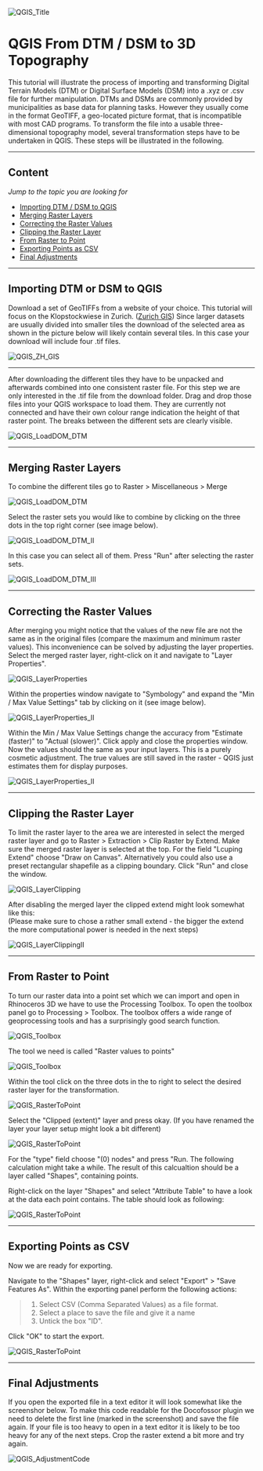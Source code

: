 ![QGIS_Title](/doc/QGIS_ResultTopography_I.jpg)

# QGIS From DTM / DSM to 3D Topography

This tutorial will illustrate the process of importing and transforming Digital Terrain Models (DTM) or Digital Surface Models (DSM) into a .xyz or .csv file for further manipulation.
DTMs and DSMs are commonly provided by municipalities as base data for planning tasks. However they usually come in the format GeoTIFF, a geo-located picture format, that is incompatible with most CAD programs. To transform the file into a usable three-dimensional topography model, several transformation steps have to be undertaken in QGIS. These steps will be illustrated in the following. 

---

## Content
*Jump to the topic you are looking for*

- [Importing DTM / DSM to QGIS](#Importing-DTM-or-DSM-to-QGIS)
- [Merging Raster Layers](#Merging-Raster-Layers)
- [Correcting the Raster Values](#Correcting-the-Raster-Values)
- [Clipping the Raster Layer](#Clipping-the-Raster-Layer)
- [From Raster to Point](#From-Raster-to-Point)
- [Exporting Points as CSV](#Exporting-Points-as-CSV)
- [Final Adjustments](#Final-Adjustments)

---

## Importing DTM or DSM to QGIS  

Download a set of GeoTIFFs from a website of your choice. This tutorial will focus on the Klopstockwiese in Zurich. ([Zurich GIS](https://maps.zh.ch/))
Since larger datasets are usually divided into smaller tiles the download of the selected area as shown in the picture below will likely contain several tiles. In this case your download will include four .tif files.


![QGIS_ZH_GIS](/doc/QGIS_ZH_GIS.jpg)

---

After downloading the different tiles they have to be unpacked and afterwards combined into one consistent raster file. For this step we are only interested in the .tif file from the download folder. Drag and drop those files into your QGIS workspace to load them. They are currently not connected and have their own colour range indication the height of that raster point. The breaks between the different sets are clearly visible.

![QGIS_LoadDOM_DTM](/doc/QGIS_LoadDOM_DTM.jpg)

---
## Merging Raster Layers  

To combine the different tiles go to Raster > Miscellaneous > Merge

![QGIS_LoadDOM_DTM](/doc/QGIS_CombineDOM_DTM.jpg)

Select the raster sets you would like to combine by clicking on the three dots in the top right corner (see image below). 

![QGIS_LoadDOM_DTM_II](/doc/QGIS_CombineIIDOM_DTM_I.jpg)

In this case you can select all of them. Press "Run" after selecting the raster sets.

![QGIS_LoadDOM_DTM_III](/doc/QGIS_CombineIIIDOM_DTM_I.jpg)

---

## Correcting the Raster Values

After merging you might notice that the values of the new file are not the same as in the original files (compare the maximum and minimum raster values). This inconvenience can be solved by adjusting the layer properties. Select the merged raster layer, right-click on it and navigate to "Layer Properties".

![QGIS_LayerProperties](/doc/QGIS_LayerProperties.jpg)

Within the properties window navigate to "Symbology" and expand the "Min / Max Value Settings" tab by clicking on it (see image below).

![QGIS_LayerProperties_II](/doc/QGIS_LayerPropertiesII.jpg)

Within the Min / Max Value Settings change the accuracy from "Estimate (faster)" to "Actual (slower)". Click apply and close the properties window. Now the values should the same as your input layers. This is a purely cosmetic adjustment. The true values are still saved in the raster - QGIS just estimates them for display purposes.

![QGIS_LayerProperties_II](/doc/QGIS_LayerPropertiesIII.jpg)

---

## Clipping the Raster Layer

To limit the raster layer to the area we are interested in select the merged raster layer and go to Raster > Extraction > Clip Raster by Extend. Make sure the merged raster layer is selected at the top. For the field "Lcuping Extend" choose "Draw on Canvas". Alternatively you could also use a preset rectangular shapefile as a clipping boundary. Click "Run" and close the window. 


![QGIS_LayerClipping](/doc/QGIS_ClippingLayer.jpg)

After disabling the merged layer the clipped extend might look somewhat like this:  
(Please make sure to chose a rather small extend - the bigger the extend the more computational power is needed in the next steps)

![QGIS_LayerClippingII](/doc/QGIS_ClippingLayerII_I.jpg)

---

## From Raster to Point

To turn our raster data into a point set which we can import and open in Rhinoceros 3D we have to use the Processing Toolbox. To open the toolbox panel go to Processing > Toolbox. The toolbox offers a wide range of geoprocessing tools and has a surprisingly good search function.

![QGIS_Toolbox](/doc/QGIS_Toolbox.jpg)

The tool we need is called "Raster values to points"

![QGIS_Toolbox](/doc/QGIS_ToolboxII.jpg)

Within the tool click on the three dots in the to right to select the desired raster layer for the transformation.

![QGIS_RasterToPoint](/doc/QGIS_RasterToPoint.jpg)

Select the "Clipped (extent)" layer and press okay. (If you have renamed the layer your layer setup might look a bit different)

![QGIS_RasterToPoint](/doc/QGIS_RasterToPointII.jpg)

For the "type" field choose "(0) nodes" and press "Run. The following calculation might take a while. The result of this calcualtion should be a layer called "Shapes", containing points.  

Right-click on the layer "Shapes" and select "Attribute Table" to have a look at the data each point contains. The table should look as following:

![QGIS_RasterToPoint](/doc/QGIS_RasterToPointIII.jpg)

---

## Exporting Points as CSV

Now we are ready for exporting.  

Navigate to the "Shapes" layer, right-click and select "Export" > "Save Features As". Within the exporting panel perform the following actions:

>1. Select CSV (Comma Separated Values) as a file format.
>2. Select a place to save the file and give it a name
>3. Untick the box "ID".

Click "OK" to start the export.

![QGIS_RasterToPoint](/doc/QGIS_RasterToPointIIII.jpg)

---

## Final Adjustments

If you open the exported file in a text editor it will look somewhat like the screenshor below. To make this code readable for the Docofossor plugin we need to delete the first line (marked in the screenshot) and save the file again. If your file is too heavy to open in a text editor it is likely to be too heavy for any of the next steps. Crop the raster extend a bit more and try again.

![QGIS_AdjustmentCode](/doc/QGIS_AdjustmentCode.jpg)
